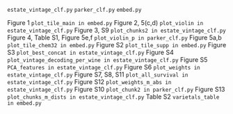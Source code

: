 

`estate_vintage_clf.py`
`parker_clf.py`
`embed.py`

Figure 1 `plot_tile_main in embed.py`
Figure 2, 5(c,d) `plot_violin in estate_vintage_clf.py`
Figure 3, S9 `plot_chunks2 in estate_vintage_clf.py`
Figure 4, Table S1, Figure 5e,f `plot_violin_p in parker_clf.py`
Figure 5a,b `plot_tile_chem32 in embed.py`
Figure S2 `plot_tile_supp in embed.py`
Figure S3 `plot_best_concat in estate_vintage_clf.py`
Figure S4 `plot_vintage_decoding_per_wine in estate_vintage_clf.py`
Figure S5 `PCA_features in estate_vintage_clf.py`
Figure S6 `plot_weights in estate_vintage_clf.py`
Figure S7, S8, S11 `plot_all_survival in estate_vintage_clf.py`
Figure S12 `plot_weights_m_abs in estate_vintage_clf.py`
Figure S10 `plot_chunk2 in parker_clf.py`
Figure S13 `plot_chunks_m_dists in estate_vintage_clf.py`
Table S2 `varietals_table in embed.py`








